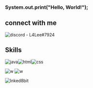 ### System.out.print("Hello, World!");


## connect with me

![discord](https://img.shields.io/badge/Discord-7289DA?style=for-the-badge&logo=discord&logoColor=white) - L4Lee#7924

## Skills

![java](https://camo.githubusercontent.com/cb6733dd691a2b86cb9940a8353e763bd673b5d1967bbee7355067d21b5aa6df/68747470733a2f2f696d672e736869656c64732e696f2f62616467652f2d4a6176612d3030373339363f7374796c653d666c61742d737175617265266c6f676f3d6a617661266c6f676f436f6c6f723d7768697465)![html](https://camo.githubusercontent.com/2d456afd0c90568812a8c43a8e99115da6184671ae32ce58ffb7925125ce43dc/68747470733a2f2f696d672e736869656c64732e696f2f62616467652f2d48544d4c352d6533346632363f7374796c653d666c61742d737175617265266c6f676f3d48544d4c35266c6f676f436f6c6f723d666666)![css](https://camo.githubusercontent.com/0742c95bd7f1c0da801926a60f2d8ea54bf376329267e41517fcfa74fff36163/68747470733a2f2f696d672e736869656c64732e696f2f62616467652f2d435353332d3135373262363f7374796c653d666c61742d737175617265266c6f676f3d43535333266c6f676f436f6c6f723d666666) 


![w](https://camo.githubusercontent.com/8c288e1bf2b8f4fdc5fb2b569194a691d63f4a98d415ed69033b59aaf717e297/68747470733a2f2f696d672e736869656c64732e696f2f62616467652f57696e646f77732d31302d3233373662633f7374796c653d666c61742d737175617265266c6f676f3d77696e646f7773266c6f676f436f6c6f723d666666666666) ![w](https://camo.githubusercontent.com/d623482fe6cfe492a222eca75b2c67259eedb786deba845deae9d02ee1bc8668/68747470733a2f2f696d672e736869656c64732e696f2f62616467652f4944452d56697375616c25323053747564696f253230436f64652d626c75653f7374796c653d666c61742d737175617265266c6f676f3d76697375616c2d73747564696f2d636f6465266c6f676f436f6c6f723d666666666666)



![Inked8bit](https://user-images.githubusercontent.com/92128544/148705452-47169701-f34b-4016-95e4-beb2097fc81e.gif)
